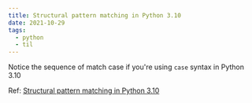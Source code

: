 ```yaml
---
title: Structural pattern matching in Python 3.10
date: 2021-10-29
tags:
  - python
  - til
---
```


Notice the sequence of match case if you're using `case` syntax in Python 3.10

Ref: [Structural pattern matching in Python 3.10](https://benhoyt.com/writings/python-pattern-matching/)
